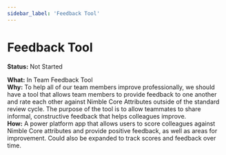 ```yaml
---
sidebar_label: 'Feedback Tool'
---
```


# Feedback Tool

**Status:** Not Started

**What:** In Team Feedback Tool  
**Why:** To help all of our team members improve professionally, we should have a tool that allows team members to provide feedback to one another and rate each other against Nimble Core Attributes outside of the standard review cycle. The purpose of the tool is to allow teammates to share informal, constructive feedback that helps colleagues improve.  
**How:** A power platform app that allows users to score colleagues against Nimble Core attributes and provide positive feedback, as well as areas for improvement.  Could also be expanded to track scores and feedback over time.  
